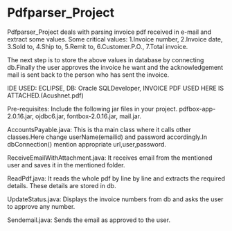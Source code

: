 # Pdfparser_Project
Pdfparser_Project deals with parsing invoice pdf received in e-mail and extract some values. Some critical values:
1.Invoice number, 
2.Invoice date, 
3.Sold to, 
4.Ship to, 
5.Remit to, 
6.Customer.P.O., 
7.Total invoice.

The next step is to store the above values in database by connecting db.Finally the user approves the invoice he want and the acknowledgement mail is sent back to the person who has sent the invoice.

IDE USED: ECLIPSE,
DB:       Oracle SQLDeveloper,
INVOICE PDF USED HERE IS ATTACHED.(Acushnet.pdf)

Pre-requisites:
Include the following jar files in your project.
pdfbox-app-2.0.16.jar,
ojdbc6.jar,
fontbox-2.0.16.jar,
mail.jar.

AccountsPayable.java: This is tha main class where it calls other classes.Here change userName(emailid) and password accordingly.In dbConnection() mention appropriate url,user,password.

ReceiveEmailWithAttachment.java: It receives email from the mentioned user and saves it in the mentioned folder.

ReadPdf.java: It reads the whole pdf by line by line and extracts the required details. These details are stored in db.

UpdateStatus.java: Displays the invoice numbers from db and asks the user to approve any number.

Sendemail.java: Sends the email as approved to the user.



